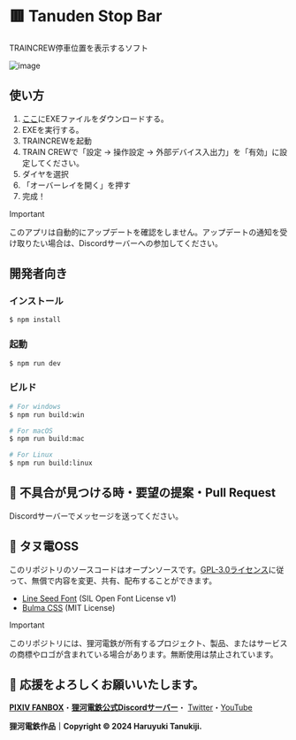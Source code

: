 # 🟥 Tanuden Stop Bar
TRAINCREW停車位置を表示するソフト

![image](https://github.com/user-attachments/assets/e06e6d75-d712-41a2-8a1f-22592d93e169)


## 使い方
1. [ここ](https://github.com/haruyukitanuki/tanuden-stopbar/releases)にEXEファイルをダウンロードする。
2. EXEを実行する。
3. TRAINCREWを起動
4. TRAIN CREWで「設定 → 操作設定 → 外部デバイス入出力」を「有効」に設定してください。
5. ダイヤを選択
6. 「オーバーレイを開く」を押す
7. 完成！

> [!IMPORTANT] 
> このアプリは自動的にアップデートを確認をしません。アップデートの通知を受け取りたい場合は、Discordサーバーへの参加してください。

## 開発者向き
### インストール

```bash
$ npm install
```

### 起動

```bash
$ npm run dev
```

### ビルド

```bash
# For windows
$ npm run build:win

# For macOS
$ npm run build:mac

# For Linux
$ npm run build:linux
```

## 🐛 不具合が見つける時・要望の提案・Pull Request
Discordサーバーでメッセージを送ってください。

## 💾 タヌ電OSS
このリポジトリのソースコードはオープンソースです。[GPL-3.0ライセンス](https://github.com/haruyukitanuki/tanuden-stopbar?tab=GPL-3.0-1-ov-file)に従って、無償で内容を変更、共有、配布することができます。

- [Line Seed Font](https://seed.line.me/index_jp.html) (SIL Open Font License v1)
- [Bulma CSS](https://bulma.io) (MIT License)

> [!IMPORTANT] 
> このリポジトリには、狸河電鉄が所有するプロジェクト、製品、またはサービスの商標やロゴが含まれている場合があります。無断使用は禁止されています。

## 💝 応援をよろしくお願いいたします。

[**PIXIV FANBOX**](https://haruyukitanuki.fanbox.cc/)・[**狸河電鉄公式Discordサーバー**](https://discord.gg/WV2yRvYBN7)・
[Twitter](https://twitter.com/haruyukitanuki)・[YouTube](https://youtube.com/@haruyukitanuki)

**狸河電鉄作品｜Copyright &copy; 2024 Haruyuki Tanukiji.**

